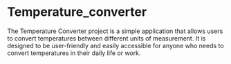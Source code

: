 # Temperature_converter
The Temperature Converter project is a simple application that allows users to convert temperatures between different units of measurement. It is designed to be user-friendly and easily accessible for anyone who needs to convert temperatures in their daily life or work.

